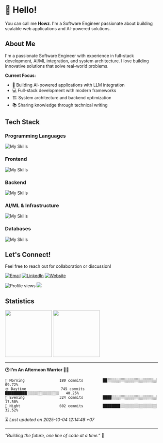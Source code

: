 # 👋 Hello!

You can call me **Howz**. I'm a Software Engineer passionate about building scalable web applications and AI-powered solutions.

## About Me

I'm a passionate Software Engineer with experience in full-stack development, AI/ML integration, and system architecture. I love building innovative solutions that solve real-world problems.

**Current Focus:**

- 🚀 Building AI-powered applications with LLM integration
- 💻 Full-stack development with modern frameworks
- 🏗️ System architecture and backend optimization
- 📚 Sharing knowledge through technical writing

## Tech Stack

### Programming Languages

![My Skills](https://skillicons.dev/icons?i=js,ts,php,py)

### Frontend

![My Skills](https://skillicons.dev/icons?i=react,vue,nextjs,tailwind,bootstrap)

### Backend

![My Skills](https://skillicons.dev/icons?i=laravel,expressjs,nestjs,fastapi)

### AI/ML & Infrastructure

![My Skills](https://skillicons.dev/icons?i=terraform,aws,docker,kubernetes)

### Databases

![My Skills](https://skillicons.dev/icons?i=mysql,postgresql,firebase)

## Let's Connect!

Feel free to reach out for collaboration or discussion!

[![Email](https://img.shields.io/badge/Email-me@howznguyen.dev-blue?style=flat&logo=gmail)](mailto:me@howznguyen.dev)
[![LinkedIn](https://img.shields.io/badge/LinkedIn-Connect-blue?style=flat&logo=linkedin)](https://linkedin.com/in/howznguyen)
[![Website](https://img.shields.io/badge/Website-howz.dev-green?style=flat&logo=vercel)](https://howz.dev)

![Profile views](https://komarev.com/ghpvc/?username=howznguyen&color=blue)
![](https://hit.yhype.me/github/profile?user_id=howznguyen)

## Statistics

<div>
  <a href="https://github.com/howznguyen?tab=repositories&q=&type=&language=&sort=stargazers"><img height="154" src="https://github-readme-stats.vercel.app/api?username=howznguyen&show_icons=true&theme=react&count_private=true&hide=contribs" /></a>
  <img height="154" src="https://github-readme-stats.vercel.app/api/top-langs/?username=howznguyen&layout=compact&theme=react&hide=php&langs_count=6" />
</div>

---

<!--START_SECTION:readme-stats-->
**🕒 I'm An Afternoon Warrior 🥷🏻**

```text
🌅 Morning                180 commits         ██░░░░░░░░░░░░░░░░░░░░░░░   09.72%
🌞 Daytime                745 commits         ██████████░░░░░░░░░░░░░░░   40.25%
🌆 Evening                324 commits         ████░░░░░░░░░░░░░░░░░░░░░   17.50%
🌙 Night                  602 commits         ████████░░░░░░░░░░░░░░░░░   32.52%
```



⏳ *Last updated on 2025-10-04 12:14:48 +07*
<!--END_SECTION:readme-stats-->

---

_"Building the future, one line of code at a time."_ 🚀
